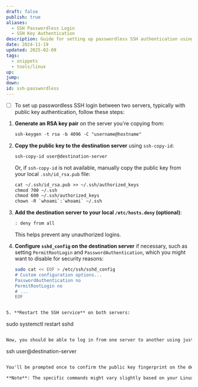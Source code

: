 ```yaml
---
draft: false
publish: true
aliases:
  - SSH Passwordless Login
  - SSH Key Authentication
description: Guide for setting up passwordless SSH authentication using public key pairs
date: 2024-11-19
updated: 2025-02-09
tags:
  - snippets
  - tools/linux
up: 
jump: 
down: 
id: ssh-passwordless
---
```


- [ ] To set up passwordless SSH login between two servers, typically with public key authentication, follow these steps:

1. **Generate an RSA key pair** on the server you're copying from:
   ```txt
   ssh-keygen -t rsa -b 4096 -C "username@hostname"
   ```

2. **Copy the public key to the destination server** using `ssh-copy-id`:
   ```txt
   ssh-copy-id user@destination-server
   ```
   Or, if `ssh-copy-id` is not available, manually copy the public key from your local `.ssh/id_rsa.pub` file:
   ```txt
   cat ~/.ssh/id_rsa.pub >> ~/.ssh/authorized_keys
   chmod 700 ~/.ssh
   chmod 600 ~/.ssh/authorized_keys
   chown -R `whoami`:`whoami` ~/.ssh
   ```

3. **Add the destination server to your local `/etc/hosts.deny` (optional)**:
   ```txt
   : deny from all
   ```
   This helps prevent any unauthorized logins.

4. **Configure `sshd_config` on the destination server** if necessary, such as setting `PermitRootLogin` and `PasswordAuthentication`, which you might want to disable for security reasons:

   ```sh
   sudo cat << EOF > /etc/ssh/sshd_config
   # Custom configuration options...
   PasswordAuthentication no
   PermitRootLogin no
   # ...
   EOF
```txt

5. **Restart the SSH service** on both servers:

   ```
   sudo systemctl restart sshd
   ```txt

Now, you should be able to log in from one server to another using just your private key:

```
ssh user@destination-server
```txt

You'll be prompted once to confirm the public key fingerprint on the destination server. After that, SSH login will be passwordless.

**Note**: The specific commands might vary slightly based on your Linux distribution and version or if you're running macOS or Windows using Cygwin, Git Bash, etc. Always refer to your system's documentation for precise steps.
